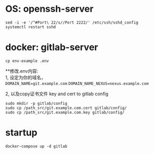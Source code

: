 # OS: openssh-server
```
sed -i -e '/^#Port\ 22/s//Port 2222/' /etc/ssh/sshd_config
systemctl restart sshd
```

# docker: gitlab-server
```shell
cp env-example .env
```

**修改.env内容:  
1, 设定为你的域名，  
`DOMAIN_NAME=git.example.com`
`DOMAIN_NAME_NEXUS=nexus.example.com`

2, 以及copy证书文件 key and cert to gitlab config 
```
sudo mkdir -p gitlab/config
sudo cp /path_src/git.example.com.cert gitlab/config/
sudo cp /path_src/git.example.com.key gitlab/config/
```

# startup
```shell
docker-compose up -d gitlab
```